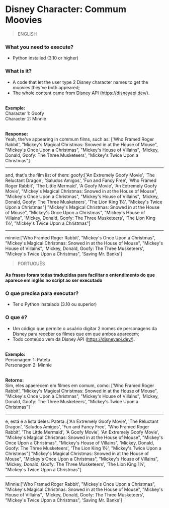 # Disney Character: Commum Moovies
> ENGLISH

### What you need to execute?
- Python installed (3.10 or higher)

### What is it?
- A code that let the user type 2 Disney character names to get the moovies they've both appeared;
- The whole content came from Disney API (https://disneyapi.dev/).


<br>**Exemple:** <br>
Character 1: Goofy<br>
Character 2: Minnie<br>

<br>**Response:** <br>
Yeah, the've appearing in commum films, such as: ['Who Framed Roger Rabbit', "Mickey's Magical Christmas: Snowed in at the House of Mouse", "Mickey's Once Upon a Christmas", "Mickey's House of Villains", 'Mickey, Donald, Goofy: The Three Musketeers', "Mickey's Twice Upon a Christmas"]

____________________________________________
and, that's the film list of them:
goofy:['An Extremely Goofy Movie', 'The Reluctant Dragon', 'Saludos Amigos', 'Fun and Fancy Free', 'Who Framed Roger Rabbit', 'The Little Mermaid', 'A Goofy Movie', 'An Extremely Goofy Movie', "Mickey's Magical Christmas: Snowed in at the House of Mouse", "Mickey's Once Upon a Christmas", "Mickey's House of Villains", 'Mickey, Donald, Goofy: The Three Musketeers', 'The Lion King 1½', "Mickey's Twice Upon a Christmas"]
 "Mickey's Magical Christmas: Snowed in at the House of Mouse", "Mickey's Once Upon a Christmas", "Mickey's House of Villains", 'Mickey, Donald, Goofy: The Three Musketeers', 'The Lion King 1½', "Mickey's Twice Upon a Christmas"]
____________________________________________
minnie:['Who Framed Roger Rabbit', "Mickey's Once Upon a Christmas", "Mickey's Magical Christmas: Snowed in at the House of Mouse", "Mickey's House of Villains", 'Mickey, Donald, Goofy: The Three Musketeers', "Mickey's Twice Upon a Christmas", 'Saving Mr. Banks']


> PORTUGUÊS
#### As frases foram todas traduzidas para facilitar o entendimento do que aparece em inglês no script ao ser executado

### O que precisa para executar?
- Ter o Python instalado (3.10 ou superior)

### O que é?
- Um código que permite o usuário digitar 2 nomes de personagens da Disney para receber os filmes que em que ambos aparecem;
- Todo conteúdo vem da Disney API (https://disneyapi.dev/).

<br>**Exemplo:** <br>
Personagem 1: Pateta<br>
Personagem 2: Minnie<br>


<br>**Retorno:** <br>
Sim, eles apaerecem em filmes em comum, como:  ['Who Framed Roger Rabbit', "Mickey's Magical Christmas: Snowed in at the House of Mouse", "Mickey's Once Upon a Christmas", "Mickey's House of Villains", 'Mickey, Donald, Goofy: The Three Musketeers', "Mickey's Twice Upon a Christmas"]

____________________________________________
e, está é a lista deles:
Pateta::['An Extremely Goofy Movie', 'The Reluctant Dragon', 'Saludos Amigos', 'Fun and Fancy Free', 'Who Framed Roger Rabbit', 'The Little Mermaid', 'A Goofy Movie', 'An Extremely Goofy Movie', "Mickey's Magical Christmas: Snowed in at the House of Mouse", "Mickey's Once Upon a Christmas", "Mickey's House of Villains", 'Mickey, Donald, Goofy: The Three Musketeers', 'The Lion King 1½', "Mickey's Twice Upon a Christmas"]
 "Mickey's Magical Christmas: Snowed in at the House of Mouse", "Mickey's Once Upon a Christmas", "Mickey's House of Villains", 'Mickey, Donald, Goofy: The Three Musketeers', 'The Lion King 1½', "Mickey's Twice Upon a Christmas"]
____________________________________________
Minnie:['Who Framed Roger Rabbit', "Mickey's Once Upon a Christmas", "Mickey's Magical Christmas: Snowed in at the House of Mouse", "Mickey's House of Villains", 'Mickey, Donald, Goofy: The Three Musketeers', "Mickey's Twice Upon a Christmas", 'Saving Mr. Banks']